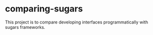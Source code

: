 # comparing-sugars
This project is to compare developing interfaces programmatically with sugars frameworks.
